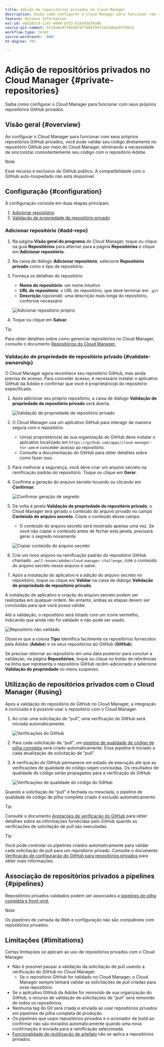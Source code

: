```yaml
---
title: Adição de repositórios privados no Cloud Manager
description: Saiba como configurar o Cloud Manager para funcionar com seus próprios repositórios GitHub privados.
feature: Release Information
exl-id: e0d103c9-c147-4040-bf53-835e93d78a0b
source-git-commit: 6f14a8e9ff8e56f9f7b84799733e26b4c0ff8dcb
workflow-type: tm+mt
source-wordcount: '868'
ht-degree: 70%

---
```



# Adição de repositórios privados no Cloud Manager {#private-repositories}

Saiba como configurar o Cloud Manager para funcionar com seus próprios repositórios GitHub privados.

## Visão geral {#overview}

Ao configurar o Cloud Manager para funcionar com seus próprios repositórios GitHub privados, você pode validar seu código diretamente no repositório GitHub por meio do Cloud Manager, eliminando a necessidade de sincronizar consistentemente seu código com o repositório Adobe.

>[!NOTE]
>
>Esse recurso é exclusivo do GitHub público. A compatibilidade com o GitHub auto-hospedado não está disponível.

## Configuração {#configuration}

A configuração consiste em duas etapas principais:

1. [Adicionar repositório](#add-repo)
1. [Validação de propriedade de repositório privado](#validate-ownership)

### Adicionar repositório {#add-repo}

1. Na página **Visão geral do programa** do Cloud Manager, toque ou clique na guia **Repositórios** para alternar para a página **Repositórios** e clique em **Adicionar repositório**.

1. Na caixa de diálogo **Adicionar repositório**, selecione **Repositório privado** como o tipo de repositório.

1. Forneça os detalhes do repositório

   * **Nome do repositório**: um nome intuitivo
   * **URL do repositório**: o URL do repositório, que deve terminar em `.git`
   * **Descrição** (opcional): uma descrição mais longa do repositório, conforme necessário

   ![Adicionar repositório próprio](/help/assets/repositories/add-own-github.png)

1. Toque ou clique em **Salvar**.

>[!TIP]
>
>Para obter detalhes sobre como gerenciar repositórios no Cloud Manager, consulte o documento [Repositórios do Cloud Manager.](/help/managing-code/managing-repositories.md)

### Validação de propriedade de repositório privado {#validate-ownership}

O Cloud Manager agora reconhece seu repositório GitHub, mas ainda precisa de acesso. Para conceder acesso, é necessário instalar o aplicativo GitHub da Adobe e confirmar que você é proprietário(a) do repositório especificado.

1. Após adicionar seu próprio repositório, a caixa de diálogo **Validação de propriedade de repositório privado** será aberta.

   ![Validação de propriedade de repositório privado](/help/assets/repositories/private-repo-validate.png)

1. O Cloud Manager usa um aplicativo GitHub para interagir de maneira segura com o repositório.
   * Um(a) proprietário(a) de sua organização do GitHub deve instalar o aplicativo localizado em `https://github.com/apps/cloud-manager-for-aem` e conceder acesso ao repositório.
   * Consulte a documentação do GitHub para obter detalhes sobre como fazer isso.

1. Para melhorar a segurança, você deve criar um arquivo secreto na ramificação padrão do repositório. Toque ou clique em **Gerar**.

1. Confirme a geração do arquivo secreto tocando ou clicando em **Confirmar**.

   ![Confirmar geração de segredo](/help/assets/repositories/confirm-generation.png)

1. De volta à janela **Validação de propriedade de repositório privado**, o Cloud Manager terá gerado o conteúdo do arquivo privado no campo **Conteúdo do arquivo secreto**. Copie o conteúdo desse campo.

   * O conteúdo do arquivo secreto será mostrado apenas uma vez. Se você não copiar o conteúdo antes de fechar esta janela, precisará gerar o segredo novamente.

   ![Copiar conteúdo do arquivo secreto](/help/assets/repositories/new-secret.png)

1. Crie um novo arquivo na ramificação padrão do repositório GitHub chamado `.well-known/adobe/cloud-manager-challenge`, cole o conteúdo do arquivo secreto nesse arquivo e salve.

1. Após a instalação do aplicativo e a adição do arquivo secreto no repositório, toque ou clique em **Validar** na caixa de diálogo **Validação de propriedade de repositório privado**.

A instalação do aplicativo e criação do arquivo secreto podem ser realizadas em qualquer ordem. No entanto, ambas as etapas devem ser concluídas para que você possa validar.

Até a validação, o repositório será listado com um ícone vermelho, indicando que ainda não foi validado e não pode ser usado.

![Repositório não validado](/help/assets/repositories/unvalidated-repo.png)

Observe que a coluna **Tipo** identifica facilmente os repositórios fornecidos pela Adobe (**Adobe**) e os seus repositórios do GitHub (**GitHub**).

Se precisar retornar ao repositório em uma data posterior para concluir a validação, na página **Repositórios**, toque ou clique no botão de reticências na linha que representa o repositório GitHub recém-adicionado e selecione **Validação de propriedade** no menu suspenso.

## Utilização de repositórios privados com o Cloud Manager {#using}

Após a validação do repositório do GitHub no Cloud Manager, a integração é concluída e é possível usar o repositório com o Cloud Manager.

1. Ao criar uma solicitação de “pull”, uma verificação do GitHub será iniciada automaticamente.

   ![Verificações do GitHub](/help/assets/repositories/github-checks.png)

1. Para cada solicitação de “pull”, um [pipeline de qualidade de código de pilha completa](/help/using/managing-pipelines.md) será criado automaticamente. Esse pipeline é iniciado a cada atualização de solicitação de “pull”.

1. A verificação do GitHub permanece em estado de execução até que as verificações de qualidade do código sejam concluídas. Os resultados de qualidade do código serão propagados para a verificação do GitHub.

   ![Verificações de qualidade do código do GitHub](/help/assets/repositories/github-code-quality.png)

Quando a solicitação de “pull” é fechada ou mesclada, o pipeline de qualidade de código de pilha completa criado é excluído automaticamente.

>[!TIP]
>
>Consulte o documento [Anotações de verificação do GitHub](github-annotations.md) para obter detalhes sobre as informações fornecidas pelo GitHub quando as verificações de solicitação de pull são executadas.

>[!TIP]
>
>Você pode controlar os pipelines criados automaticamente para validar cada solicitação de pull para um repositório privado. Consulte o documento [Verificação de configuração do GitHub para repositórios privados](github-check-config.md) para obter mais informações.

## Associação de repositórios privados a pipelines {#pipelines}

Repositórios privados validados podem ser associados a [pipelines de pilha completa e front-end.](/help/overview/ci-cd-pipelines.md)

>[!NOTE]
>
>Os pipelines de camada da Web e configuração não são compatíveis com repositórios privados.

## Limitações {#limitations}

Certas limitações se aplicam ao uso de repositórios privados com o Cloud Manager.

* Não é possível pausar a validação da solicitação de pull usando a verificação do GitHub no Cloud Manager.
   * Se o repositório GitHub for validado no Cloud Manager, o Cloud Manager sempre tentará validar as solicitações de pull criadas para esse repositório.
* Se o aplicativo GitHub da Adobe for removido de sua organização do GitHub, o recurso de validação de solicitações de “pull” será removido de todos os repositórios.
* Nenhuma tag do Git será criada e enviada ao usar repositórios privados em pipelines de pilha completa de produção.
* Os pipelines que usam repositórios privados e o acionador de build ao confirmar não são iniciados automaticamente quando uma nova confirmação é enviada para a ramificação selecionada.
* [Funcionalidade de reutilização de artefato](/help/getting-started/project-setup.md#build-artifact-reuse) não se aplica a repositórios privados.
